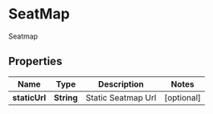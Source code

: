 

# SeatMap

Seatmap

## Properties

| Name | Type | Description | Notes |
|------------ | ------------- | ------------- | -------------|
|**staticUrl** | **String** | Static Seatmap Url |  [optional] |




